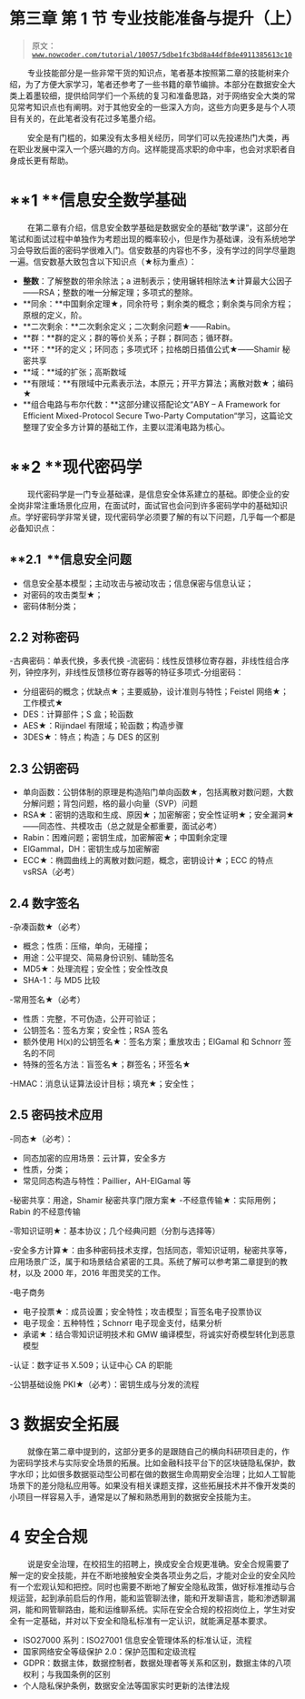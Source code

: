 # 第三章 第 1 节 专业技能准备与提升（上）

> 原文：[`www.nowcoder.com/tutorial/10057/5dbe1fc3bd8a44df8de4911385613c10`](https://www.nowcoder.com/tutorial/10057/5dbe1fc3bd8a44df8de4911385613c10)

        专业技能部分是一些非常干货的知识点，笔者基本按照第二章的技能树来介绍，为了方便大家学习，笔者还参考了一些书籍的章节编排。本部分在数据安全大类上着墨较细，提供给同学们一个系统的复习和准备思路，对于网络安全大类的常见常考知识点也有阐明。对于其他安全的一些深入方向，这些方向更多是与个人项目有关的，在此笔者没有花过多笔墨介绍。

        安全是有门槛的，如果没有太多相关经历，同学们可以先投递热门大类，再在职业发展中深入一个感兴趣的方向。这样能提高求职的命中率，也会对求职者自身成长更有帮助。

# **1 ****信息安全数学基础**

        在第二章有介绍，信息安全数学基础是数据安全的基础“数学课“，这部分在笔试和面试过程中单独作为考题出现的概率较小，但是作为基础课，没有系统地学习会导致后面的密码学很难入门。信安数基的内容也不多，没有学过的同学尽量跑一遍。信安数基大致包含以下知识点（★标为重点）：

*   **整数**：了解整数的带余除法；a 进制表示；使用辗转相除法★计算最大公因子——RSA；整数的唯一分解定理；多项式的整除。
*   **同余：**中国剩余定理★，同余符号；剩余类的概念；剩余类与同余方程；原根的定义，阶。
*   **二次剩余：**二次剩余定义；二次剩余问题★——Rabin。
*   **群：**群的定义；群的等价关系；子群；群同态；循环群。
*   **环：**环的定义；环同态；多项式环；拉格朗日插值公式★——Shamir 秘密共享
*   **域：**域的扩张；高斯数域
*   **有限域：**有限域中元素表示法，本原元；开平方算法；离散对数★；编码★
*   **组合电路与布尔代数：**这部分建议搭配论文“ABY – A Framework for Efficient Mixed-Protocol Secure Two-Party Computation“学习，这篇论文整理了安全多方计算的基础工作，主要以混淆电路为核心。

# **2 ****现代密码学**

        现代密码学是一门专业基础课，是信息安全体系建立的基础。即使企业的安全岗非常注重场景化应用，在面试时，面试官也会问到许多密码学中的基础知识点。学好密码学非常关键，现代密码学必须要了解的有以下问题，几乎每一个都是必备知识点：

## **2.1  ****信息安全问题**

*   信息安全基本模型；主动攻击与被动攻击；信息保密与信息认证；
*   对密码的攻击类型★；
*   密码体制分类；

## 2.2 **对称密码**

-古典密码：单表代换，多表代换
-流密码：线性反馈移位寄存器，非线性组合序列，钟控序列，非线性反馈移位寄存器等的特征多项式-分组密码： 

*   分组密码的概念；优缺点★；主要威胁，设计准则与特性；Feistel 网络★；工作模式★
*   DES：计算部件；S 盒；轮函数
*   AES★：Rijindael 有限域；轮函数；构造步骤
*   3DES★：特点；构造；与 DES 的区别

## 2.3 **公钥密码**

*   单向函数：公钥体制的原理是构造陷门单向函数★，包括离散对数问题，大数分解问题；背包问题，格的最小向量（SVP）问题
*   RSA★：密钥的选取和生成、原因★；加密解密；安全性证明★；安全漏洞★——同态性、共模攻击（总之就是全都重要，面试必考）
*   Rabin：困难问题；密钥生成，加密解密★；中国剩余定理
*   ElGammal，DH：密钥生成与加密解密
*   ECC★：椭圆曲线上的离散对数问题，概念，密钥设计★；ECC 的特点 vsRSA（必考）

## 2.4 **数字签名**

-杂凑函数★（必考）

*   概念；性质：压缩，单向，无碰撞；
*   用途：公平提交、简易身份识别、辅助签名
*   MD5★：处理流程；安全性；安全性改良
*   SHA-1：与 MD5 比较

-常用签名★（必考）

*   性质：完整，不可伪造，公开可验证；
*   公钥签名：签名方案；安全性；RSA 签名
*   额外使用 H(x)的公钥签名★：签名方案；重放攻击；ElGamal 和 Schnorr 签名的不同
*   特殊的签名方法：盲签名★；群签名；环签名★

-HMAC：消息认证算法设计目标；填充★；安全性；

## 2.5 **密码技术应用**

-同态★（必考）：

*   同态加密的应用场景：云计算，安全多方
*   性质，分类；
*   常见同态构造与特性：Paillier，AH-ElGamal 等

-秘密共享：用途，Shamir 秘密共享门限方案★
-不经意传输★：实际用例；Rabin 的不经意传输

-零知识证明★：基本协议；几个经典问题（分割与选择等）

-安全多方计算★：由多种密码技术支撑，包括同态，零知识证明，秘密共享等，应用场景广泛，属于和场景结合紧密的工具。系统了解可以参考第二章提到的教材，以及 2000 年，2016 年图灵奖的工作。

-电子商务

*   电子投票★：成员设置；安全特性；攻击模型；盲签名电子投票协议
*   电子现金：五种特性；Schnorr 电子现金支付，结果分析
*   承诺★：结合零知识证明技术和 GMW 编译模型，将诚实好奇模型转化到恶意模型

-认证：数字证书 X.509；认证中心 CA 的职能

-公钥基础设施 PKI★（必考）：密钥生成与分发的流程

# 3 **数据安全拓展**

        就像在第二章中提到的，这部分更多的是跟随自己的横向科研项目走的，作为密码学技术与实际安全场景的拓展。比如金融科技平台下的区块链隐私保护，数字水印；比如很多数据驱动型公司都在做的数据生命周期安全治理；比如人工智能场景下的差分隐私应用等。如果没有相关课题支撑，这些拓展技术并不像开发类的小项目一样容易入手，通常是以了解和熟悉用到的数据安全技能为主。

# 4 **安全合规**

        说是安全治理，在校招生的招聘上，换成安全合规更准确。安全合规需要了解一定的安全技能，并在不断地接触安全类各项业务之后，才能对企业的安全风险有一个宏观认知和把控。同时也需要不断地了解安全隐私政策，做好标准推动与合规运营，起到承前启后的作用，能和监管聊法律，能和开发聊语言，能和渗透聊漏洞，能和网管聊路由，能和运维聊系统。实际在安全合规的校招岗位上，学生对安全有一定基础，并对以下安全和隐私标准有一定认识，就能满足基本要求。

*   ISO27000 系列：ISO27001 信息安全管理体系的标准认证，流程
*   国家网络安全等级保护 2.0：保护范围和定级流程
*   GDPR：数据主体，数据控制者，数据处理者等关系和区别，数据主体的八项权利；与我国条例的区别
*   个人隐私保护条例，数据安全法等国家实时更新的法律法规